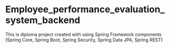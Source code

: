 # Employee_performance_evaluation_system_backend
This is diploma project created with using Spring Framework components (Spring Core, Spring Boot, Spring Security, Spring Data JPA, Spring REST)
